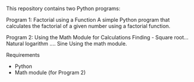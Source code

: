 This repository contains two Python programs:

Program 1: Factorial using a Function
A simple Python program that calculates the factorial of a given number using a factorial function.

Program 2: Using the Math Module for Calculations
Finding - Square root... Natural logarithm .... Sine 
Using the math module.

Requirements
- Python 
- Math module (for Program 2)

